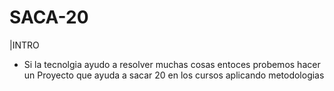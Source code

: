# SACA-20
|INTRO
* Si la tecnolgia ayudo a resolver muchas cosas entoces probemos hacer un Proyecto que ayuda a sacar 20 en los cursos aplicando metodologias

